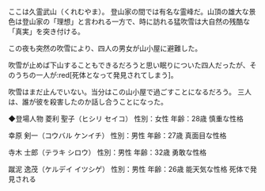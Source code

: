 ここは久霊武山（くれむやま）。
登山家の間では有名な霊峰だ。山頂の雄大な景色は登山家の「理想」と言われる一方で、時に訪れる猛吹雪は大自然の残酷な「真実」を突き付ける。

この夜も突然の吹雪により、四人の男女が山小屋に避難した。

吹雪が止めば下山することもできるだろうと思い眠りについた四人だったが、そのうちの一人が:red[死体となって発見されてしまう]。

吹雪はまだ止んでいない。当分はこの山小屋で過ごすことになるだろう。
三人は、誰が彼を殺害したのか話し合うことになった。

◆登場人物
菱利 聖子（ヒシリ セイコ）
性別：女性 年齢：28歳 慎重な性格

幸原 剣一（コウバル ケンイチ）
性別：男性 年齢：27歳 真面目な性格

寺木 士郎（テラキ シロウ）
性別：男性 年齢：32歳 勇敢な性格

蹴泥 逸茂（ケルデイ イツシゲ）
性別：男性 年齢：26歳 能天気な性格 死体で発見される